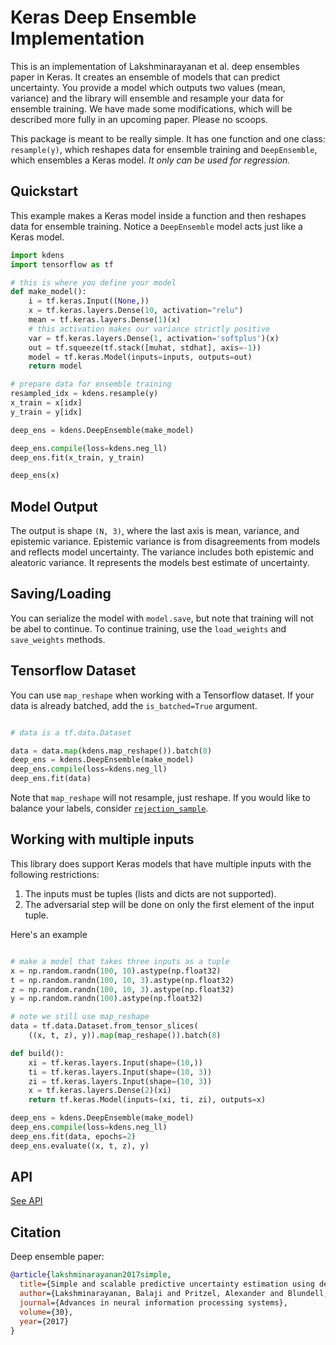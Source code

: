 # Keras Deep Ensemble Implementation

This is an implementation of Lakshminarayanan et al. deep ensembles paper in Keras. It creates an ensemble
of models that can predict uncertainty. You provide a model which outputs two values (mean, variance) and the
library will ensemble and resample your data for ensemble training. We have made some modifications, which will be described more fully in an upcoming paper. Please no scoops.

This package is meant to be really simple. It has one function and one class: ``resample(y)``, which reshapes data for ensemble training and ``DeepEnsemble``, which ensembles a Keras model. *It only can be used for regression.*

## Quickstart

This example makes a Keras model inside a function and then reshapes data for ensemble training. Notice a ``DeepEnsemble`` model acts just like a Keras model.

```python
import kdens
import tensorflow as tf

# this is where you define your model
def make_model():
    i = tf.keras.Input((None,))
    x = tf.keras.layers.Dense(10, activation="relu")
    mean = tf.keras.layers.Dense(1)(x)
    # this activation makes our variance strictly positive
    var = tf.keras.layers.Dense(1, activation='softplus')(x)
    out = tf.squeeze(tf.stack([muhat, stdhat], axis=-1))
    model = tf.keras.Model(inputs=inputs, outputs=out)
    return model

# prepare data for ensemble training
resampled_idx = kdens.resample(y)
x_train = x[idx]
y_train = y[idx]

deep_ens = kdens.DeepEnsemble(make_model)

deep_ens.compile(loss=kdens.neg_ll)
deep_ens.fit(x_train, y_train)

deep_ens(x)
```

## Model Output

The output is shape `(N, 3)`, where the last axis is mean, variance, and epistemic variance. Epistemic variance is from disagreements from models and reflects model uncertainty. The variance includes both epistemic and aleatoric variance. It represents the models best estimate of uncertainty.

## Saving/Loading

You can serialize the model with `model.save`, but note that training will not be abel to continue. To continue training, use the `load_weights` and `save_weights` methods.

## Tensorflow Dataset

You can use ``map_reshape`` when working with a Tensorflow dataset. If your data is already batched, add the `is_batched=True` argument.

```python

# data is a tf.data.Dataset

data = data.map(kdens.map_reshape()).batch(8)
deep_ens = kdens.DeepEnsemble(make_model)
deep_ens.compile(loss=kdens.neg_ll)
deep_ens.fit(data)
```

Note that ``map_reshape`` will not resample, just reshape. If you would like to balance your labels, consider [`rejection_sample`](https://www.tensorflow.org/api_docs/python/tf/data/Dataset).

## Working with multiple inputs

This library does support Keras models that have multiple inputs with the following restrictions:

1. The inputs must be tuples (lists and dicts are not supported).
2. The adversarial step will be done on only the first element of the input tuple.

Here's an example

```python

# make a model that takes three inputs as a tuple
x = np.random.randn(100, 10).astype(np.float32)
t = np.random.randn(100, 10, 3).astype(np.float32)
z = np.random.randn(100, 10, 3).astype(np.float32)
y = np.random.randn(100).astype(np.float32)

# note we still use map_reshape
data = tf.data.Dataset.from_tensor_slices(
    ((x, t, z), y)).map(map_reshape()).batch(8)

def build():
    xi = tf.keras.layers.Input(shape=(10,))
    ti = tf.keras.layers.Input(shape=(10, 3))
    zi = tf.keras.layers.Input(shape=(10, 3))
    x = tf.keras.layers.Dense(2)(xi)
    return tf.keras.Model(inputs=(xi, ti, zi), outputs=x)

deep_ens = kdens.DeepEnsemble(make_model)
deep_ens.compile(loss=kdens.neg_ll)
deep_ens.fit(data, epochs=2)
deep_ens.evaluate((x, t, z), y)
```

## API

[See API](https://whitead.github.io/kdeepensemble/api.html)

## Citation

Deep ensemble paper:
```bibtex
@article{lakshminarayanan2017simple,
  title={Simple and scalable predictive uncertainty estimation using deep ensembles},
  author={Lakshminarayanan, Balaji and Pritzel, Alexander and Blundell, Charles},
  journal={Advances in neural information processing systems},
  volume={30},
  year={2017}
}
```

